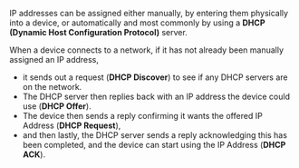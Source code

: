 IP addresses can be assigned either manually, by entering them physically into a device, or automatically and most commonly by using a **DHCP (Dynamic Host Configuration Protocol)** server.

When a device connects to a network, if it has not already been manually assigned an IP address,
- it sends out a request (**DHCP Discover**) to see if any DHCP servers are on the network.
- The DHCP server then replies back with an IP address the device could use (**DHCP Offer**).
- The device then sends a reply confirming it wants the offered IP Address (**DHCP Request**),
- and then lastly, the DHCP server sends a reply acknowledging this has been completed, and the device can start using the IP Address (**DHCP ACK**).